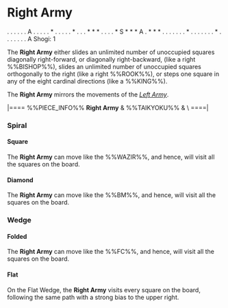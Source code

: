 # Right Army

<div class = "movement">
. . . . . . A
. . . . . * .
. . . . * . .
. * * * . . .
. * S * * * A
. * * * . . .
. . . . * . .
. . . . . * .
. . . . . . A
Shogi: 1
</div>

The **Right Army** either slides an unlimited number of unoccupied
squares diagonally right-forward, or diagonally right-backward, (like a right
%%BISHOP%%), slides an unlimited number of unoccupied squares orthogonally
to the right (like a right %%ROOK%%), or steps one square in any of the
eight cardinal directions (like a %%KING%%).

The **Right Army** mirrors the movements of the
[*Left Army*](left_army.html).

|====
%%PIECE_INFO%%
  **Right Army**
& %%TAIKYOKU%%
& \\
====|
      
### Spiral

#### Square

The **Right Army** can move like the %%WAZIR%%, and hence, will visit
all the squares on the board.

#### Diamond

The **Right Army** can move like the %%BM%%, and hence, will visit
all the squares on the board.

### Wedge

#### Folded

The **Right Army** can move like the %%FC%%, and hence, will visit
all the squares on the board.

#### Flat

On the Flat Wedge, the **Right Army** visits every square on the
board, following the same path with a strong bias to the upper
right.
